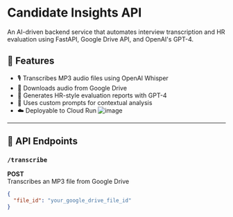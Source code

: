 # Candidate Insights API

An AI-driven backend service that automates interview transcription and HR evaluation using FastAPI, Google Drive API, and OpenAI's GPT-4.

## 🔧 Features

- 🎙️ Transcribes MP3 audio files using OpenAI Whisper
- 📁 Downloads audio from Google Drive
- 📄 Generates HR-style evaluation reports with GPT-4
- 🧠 Uses custom prompts for contextual analysis
- ☁️ Deployable to Cloud Run
![image](https://github.com/user-attachments/assets/2b3052d9-320a-47bf-b5f5-71514be4a07c)

---

## 🚀 API Endpoints

### `/transcribe`  
**POST**  
Transcribes an MP3 file from Google Drive  
```json
{
  "file_id": "your_google_drive_file_id"
}
